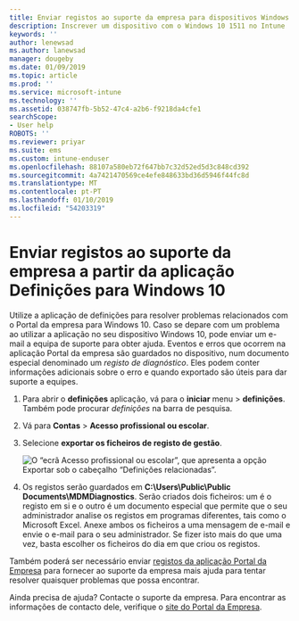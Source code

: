 ```yaml
---
title: Enviar registos ao suporte da empresa para dispositivos Windows 10 | Documentos da Microsoft
description: Inscrever um dispositivo com o Windows 10 1511 no Intune
keywords: ''
author: lenewsad
ms.author: lanewsad
manager: dougeby
ms.date: 01/09/2019
ms.topic: article
ms.prod: ''
ms.service: microsoft-intune
ms.technology: ''
ms.assetid: 038747fb-5b52-47c4-a2b6-f9218da4cfe1
searchScope:
- User help
ROBOTS: ''
ms.reviewer: priyar
ms.suite: ems
ms.custom: intune-enduser
ms.openlocfilehash: 88107a580eb72f647bb7c32d52ed5d3c848cd392
ms.sourcegitcommit: 4a7421470569ce4efe848633bd36d5946f44fc8d
ms.translationtype: MT
ms.contentlocale: pt-PT
ms.lasthandoff: 01/10/2019
ms.locfileid: "54203319"
---
```

# <a name="send-logs-to-your-company-support-from-the-settings-app-for-windows-10"></a>Enviar registos ao suporte da empresa a partir da aplicação Definições para Windows 10

Utilize a aplicação de definições para resolver problemas relacionados com o Portal da empresa para Windows 10. Caso se depare com um problema ao utilizar a aplicação no seu dispositivo Windows 10, pode enviar um e-mail a equipa de suporte para obter ajuda. Eventos e erros que ocorrem na aplicação Portal da empresa são guardados no dispositivo, num documento especial denominado um _registo de diagnóstico_. Eles podem conter informações adicionais sobre o erro e quando exportado são úteis para dar suporte a equipes.

1. Para abrir o **definições** aplicação, vá para o **iniciar** menu > **definições**. Também pode procurar *definições* na barra de pesquisa.
2. Vá para **Contas** > **Acesso profissional ou escolar**.
3. Selecione **exportar os ficheiros de registo de gestão**.

   ![O “ecrã Acesso profissional ou escolar”, que apresenta a opção Exportar sob o cabeçalho “Definições relacionadas”.](./media/w10-export-logs.png)

4. Os registos serão guardados em **C:\Users\Public\Public Documents\MDMDiagnostics**. Serão criados dois ficheiros: um é o registo em si e o outro é um documento especial que permite que o seu administrador analise os registos em programas diferentes, tais como o Microsoft Excel. Anexe ambos os ficheiros a uma mensagem de e-mail e envie o e-mail para o seu administrador. Se fizer isto mais do que uma vez, basta escolher os ficheiros do dia em que criou os registos. 

Também poderá ser necessário enviar [registos da aplicação Portal da Empresa](send-logs-to-your-it-admin-cp-windows.md) para fornecer ao suporte da empresa mais ajuda para tentar resolver quaisquer problemas que possa encontrar. 

Ainda precisa de ajuda? Contacte o suporte da empresa. Para encontrar as informações de contacto dele, verifique o [site do Portal da Empresa](https://go.microsoft.com/fwlink/?linkid=2010980).
